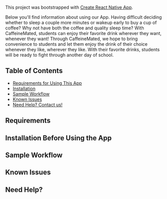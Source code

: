 This project was bootstrapped with [Create React Native App](https://github.com/react-community/create-react-native-app).

Below you'll find information about using our App. Having difficult deciding whether to sleep a couple more minutes or wakeup
early to buy a cup of coffee? Why not have both the coffee and quality sleep time? With CaffeineMated, students can enjoy their favorite drink wherever they want, whenever they want! Through CaffeineMated, we hope to bring convenience to students and let them enjoy the drink of their choice whenever they like, wherever they like. With their favorite drinks, students will be ready to fight through another day of school.

## Table of Contents

* [Requirements for Using This App](#requirements)
* [Installation](#installation-before-using-the-app)
* [Sample Workflow](#sample-workflow)
* [Known Issues](#known-issues)
* [Need Help? Contact us!](#need-help?)


## Requirements

## Installation Before Using the App

## Sample Workflow

## Known Issues

## Need Help?
